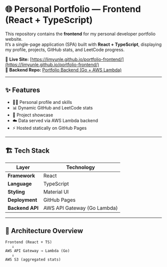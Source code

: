 # 🌐 Personal Portfolio — Frontend (React + TypeScript)

This repository contains the **frontend** for my personal developer portfolio website.  
It’s a single-page application (SPA) built with **React + TypeScript**, displaying my profile, projects, GitHub stats, and LeetCode progress.

🚀 **Live Site:** [https://limyunle.github.io/portfolio-frontend/](https://limyunle.github.io/portfolio-frontend/)  
🧠 **Backend Repo:** [Portfolio Backend (Go + AWS Lambda)](https://github.com/limyunle/portfolio-backend)

---

## ✨ Features

- 🧑‍💻 Personal profile and skills
- 📊 Dynamic GitHub and LeetCode stats
- 💼 Project showcase
- ☁️ Data served via AWS Lambda backend
- ⚡ Hosted statically on GitHub Pages

---

## 🏗️ Tech Stack

| Layer           | Technology                  |
| --------------- | --------------------------- |
| **Framework**   | React                       |
| **Language**    | TypeScript                  |
| **Styling**     | Material UI                 |
| **Deployment**  | GitHub Pages                |
| **Backend API** | AWS API Gateway (Go Lambda) |

---

## 🧠 Architecture Overview

```text
Frontend (React + TS)
   ↓
AWS API Gateway → Lambda (Go)
   ↓
AWS S3 (aggregated stats)
```
